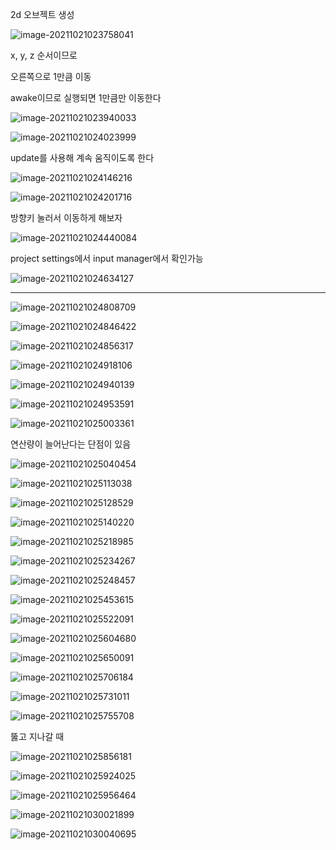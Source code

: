 2d 오브젝트 생성

![image-20211021023758041](C:\Users\multicampus\AppData\Roaming\Typora\typora-user-images\image-20211021023758041.png)





x, y, z 순서이므로

오른쪽으로 1만큼 이동



awake이므로 실행되면 1만큼만 이동한다

![image-20211021023940033](C:\Users\multicampus\AppData\Roaming\Typora\typora-user-images\image-20211021023940033.png)



![image-20211021024023999](C:\Users\multicampus\AppData\Roaming\Typora\typora-user-images\image-20211021024023999.png)



update를 사용해 계속 움직이도록 한다

![image-20211021024146216](C:\Users\multicampus\AppData\Roaming\Typora\typora-user-images\image-20211021024146216.png)



![image-20211021024201716](C:\Users\multicampus\AppData\Roaming\Typora\typora-user-images\image-20211021024201716.png)





방향키 눌러서 이동하게 해보자

![image-20211021024440084](C:\Users\multicampus\AppData\Roaming\Typora\typora-user-images\image-20211021024440084.png)



project settings에서 input manager에서 확인가능



![image-20211021024634127](C:\Users\multicampus\AppData\Roaming\Typora\typora-user-images\image-20211021024634127.png)





----------



![image-20211021024808709](C:\Users\multicampus\AppData\Roaming\Typora\typora-user-images\image-20211021024808709.png)



![image-20211021024846422](C:\Users\multicampus\AppData\Roaming\Typora\typora-user-images\image-20211021024846422.png)



![image-20211021024856317](C:\Users\multicampus\AppData\Roaming\Typora\typora-user-images\image-20211021024856317.png)





![image-20211021024918106](C:\Users\multicampus\AppData\Roaming\Typora\typora-user-images\image-20211021024918106.png)



![image-20211021024940139](C:\Users\multicampus\AppData\Roaming\Typora\typora-user-images\image-20211021024940139.png)



![image-20211021024953591](C:\Users\multicampus\AppData\Roaming\Typora\typora-user-images\image-20211021024953591.png)





![image-20211021025003361](C:\Users\multicampus\AppData\Roaming\Typora\typora-user-images\image-20211021025003361.png)

연산량이 늘어난다는 단점이 있음



![image-20211021025040454](C:\Users\multicampus\AppData\Roaming\Typora\typora-user-images\image-20211021025040454.png)



![image-20211021025113038](C:\Users\multicampus\AppData\Roaming\Typora\typora-user-images\image-20211021025113038.png)



![image-20211021025128529](C:\Users\multicampus\AppData\Roaming\Typora\typora-user-images\image-20211021025128529.png)



![image-20211021025140220](C:\Users\multicampus\AppData\Roaming\Typora\typora-user-images\image-20211021025140220.png)





![image-20211021025218985](C:\Users\multicampus\AppData\Roaming\Typora\typora-user-images\image-20211021025218985.png)



![image-20211021025234267](C:\Users\multicampus\AppData\Roaming\Typora\typora-user-images\image-20211021025234267.png)



![image-20211021025248457](C:\Users\multicampus\AppData\Roaming\Typora\typora-user-images\image-20211021025248457.png)



![image-20211021025453615](C:\Users\multicampus\AppData\Roaming\Typora\typora-user-images\image-20211021025453615.png)

![image-20211021025522091](C:\Users\multicampus\AppData\Roaming\Typora\typora-user-images\image-20211021025522091.png)

![image-20211021025604680](C:\Users\multicampus\AppData\Roaming\Typora\typora-user-images\image-20211021025604680.png)



![image-20211021025650091](C:\Users\multicampus\AppData\Roaming\Typora\typora-user-images\image-20211021025650091.png)



![image-20211021025706184](C:\Users\multicampus\AppData\Roaming\Typora\typora-user-images\image-20211021025706184.png)





![image-20211021025731011](C:\Users\multicampus\AppData\Roaming\Typora\typora-user-images\image-20211021025731011.png)



![image-20211021025755708](C:\Users\multicampus\AppData\Roaming\Typora\typora-user-images\image-20211021025755708.png)





뚫고 지나갈 때

![image-20211021025856181](C:\Users\multicampus\AppData\Roaming\Typora\typora-user-images\image-20211021025856181.png)



![image-20211021025924025](C:\Users\multicampus\AppData\Roaming\Typora\typora-user-images\image-20211021025924025.png)



![image-20211021025956464](C:\Users\multicampus\AppData\Roaming\Typora\typora-user-images\image-20211021025956464.png)



![image-20211021030021899](C:\Users\multicampus\AppData\Roaming\Typora\typora-user-images\image-20211021030021899.png)



![image-20211021030040695](C:\Users\multicampus\AppData\Roaming\Typora\typora-user-images\image-20211021030040695.png)

